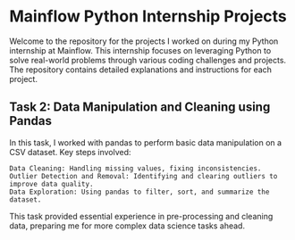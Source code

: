 # Mainflow Python Internship Projects

Welcome to the repository for the projects I worked on during my Python internship at Mainflow. This internship focuses on leveraging Python to solve real-world problems through various coding challenges and projects. The repository contains detailed explanations and instructions for each project.

## Task 2: Data Manipulation and Cleaning using Pandas

In this task, I worked with pandas to perform basic data manipulation on a CSV dataset. Key steps involved:

    Data Cleaning: Handling missing values, fixing inconsistencies.
    Outlier Detection and Removal: Identifying and clearing outliers to improve data quality.
    Data Exploration: Using pandas to filter, sort, and summarize the dataset.

This task provided essential experience in pre-processing and cleaning data, preparing me for more complex data science tasks ahead.
